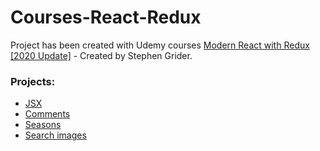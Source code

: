 # Courses-React-Redux
Project has been created with Udemy courses [Modern React with Redux [2020 Update]](https://www.udemy.com/course/react-redux/) - Created by Stephen Grider.

### Projects:
- [JSX](./1-jsx)
- [Comments](./2-comments)
- [Seasons](./3-seasons)
- [Search images](./4-search)
